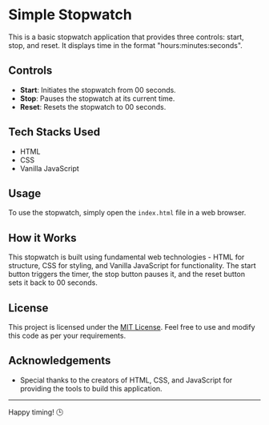 # Simple Stopwatch

This is a basic stopwatch application that provides three controls: start, stop, and reset. It displays time in the format "hours:minutes:seconds".

## Controls

- **Start**: Initiates the stopwatch from 00 seconds.
- **Stop**: Pauses the stopwatch at its current time.
- **Reset**: Resets the stopwatch to 00 seconds.

## Tech Stacks Used

- HTML
- CSS
- Vanilla JavaScript

## Usage

To use the stopwatch, simply open the `index.html` file in a web browser.

## How it Works

This stopwatch is built using fundamental web technologies - HTML for structure, CSS for styling, and Vanilla JavaScript for functionality. The start button triggers the timer, the stop button pauses it, and the reset button sets it back to 00 seconds.

## License

This project is licensed under the [MIT License](LICENSE). Feel free to use and modify this code as per your requirements.

## Acknowledgements

- Special thanks to the creators of HTML, CSS, and JavaScript for providing the tools to build this application.

---

Happy timing! 🕒
